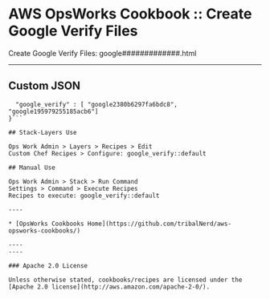 # AWS OpsWorks Cookbook :: Create Google Verify Files

Create Google Verify Files: google#############.html

----

## Custom JSON

```{
  "google_verify" : [ "google2380b6297fa6bdc8", "google195979255185acb6"]
}```

## Stack-Layers Use

Ops Work Admin > Layers > Recipes > Edit
Custom Chef Recipes > Configure: google_verify::default

## Manual Use

Ops Work Admin > Stack > Run Command
Settings > Command > Execute Recipes
Recipes to execute: google_verify::default

----

* [OpsWorks Cookbooks Home](https://github.com/tribalNerd/aws-opsworks-cookbooks/)

----
----

### Apache 2.0 License

Unless otherwise stated, cookbooks/recipes are licensed under the [Apache 2.0 license](http://aws.amazon.com/apache-2-0/).